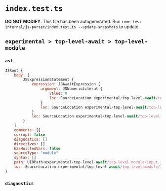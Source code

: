 # `index.test.ts`

**DO NOT MODIFY**. This file has been autogenerated. Run `rome test internal/js-parser/index.test.ts --update-snapshots` to update.

## `experimental > top-level-await > top-level-module`

### `ast`

```javascript
JSRoot {
	body: [
		JSExpressionStatement {
			expression: JSAwaitExpression {
				argument: JSNumericLiteral {
					value: 0
					loc: SourceLocation experimental/top-level-await/top-level-module/input.js 1:6-1:7
				}
				loc: SourceLocation experimental/top-level-await/top-level-module/input.js 1:0-1:7
			}
			loc: SourceLocation experimental/top-level-await/top-level-module/input.js 1:0-1:8
		}
	]
	comments: []
	corrupt: false
	diagnostics: []
	directives: []
	hasHoistedVars: false
	sourceType: "module"
	syntax: []
	path: UIDPath<experimental/top-level-await/top-level-module/input.js>
	loc: SourceLocation experimental/top-level-await/top-level-module/input.js 1:0-1:8
}
```

### `diagnostics`

```

```
